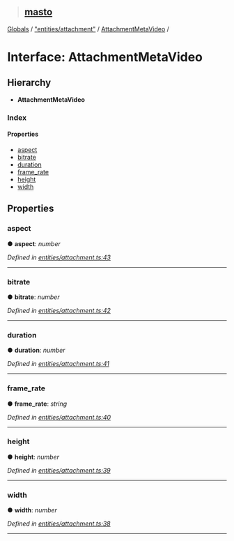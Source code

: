 > ## [masto](../README.md)

[Globals](../globals.md) / ["entities/attachment"](../modules/_entities_attachment_.md) / [AttachmentMetaVideo](_entities_attachment_.attachmentmetavideo.md) /

# Interface: AttachmentMetaVideo

## Hierarchy

* **AttachmentMetaVideo**

### Index

#### Properties

* [aspect](_entities_attachment_.attachmentmetavideo.md#aspect)
* [bitrate](_entities_attachment_.attachmentmetavideo.md#bitrate)
* [duration](_entities_attachment_.attachmentmetavideo.md#duration)
* [frame_rate](_entities_attachment_.attachmentmetavideo.md#frame_rate)
* [height](_entities_attachment_.attachmentmetavideo.md#height)
* [width](_entities_attachment_.attachmentmetavideo.md#width)

## Properties

###  aspect

● **aspect**: *number*

*Defined in [entities/attachment.ts:43](https://github.com/neet/masto.js/blob/80b1796/src/entities/attachment.ts#L43)*

___

###  bitrate

● **bitrate**: *number*

*Defined in [entities/attachment.ts:42](https://github.com/neet/masto.js/blob/80b1796/src/entities/attachment.ts#L42)*

___

###  duration

● **duration**: *number*

*Defined in [entities/attachment.ts:41](https://github.com/neet/masto.js/blob/80b1796/src/entities/attachment.ts#L41)*

___

###  frame_rate

● **frame_rate**: *string*

*Defined in [entities/attachment.ts:40](https://github.com/neet/masto.js/blob/80b1796/src/entities/attachment.ts#L40)*

___

###  height

● **height**: *number*

*Defined in [entities/attachment.ts:39](https://github.com/neet/masto.js/blob/80b1796/src/entities/attachment.ts#L39)*

___

###  width

● **width**: *number*

*Defined in [entities/attachment.ts:38](https://github.com/neet/masto.js/blob/80b1796/src/entities/attachment.ts#L38)*

___